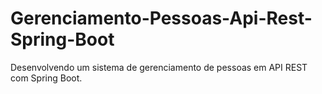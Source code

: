 # Gerenciamento-Pessoas-Api-Rest-Spring-Boot


Desenvolvendo um sistema de gerenciamento de pessoas em API REST com Spring Boot.
